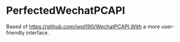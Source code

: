 # PerfectedWechatPCAPI
Based of https://github.com/jwpl190/WechatPCAPI.With a more user-friendly interface.

